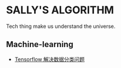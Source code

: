 # SALLY'S ALGORITHM

Tech thing make us understand the universe.

## Machine-learning

- [Tensorflow 解决数据分类问题](ml/tensorflow-classification.md)
